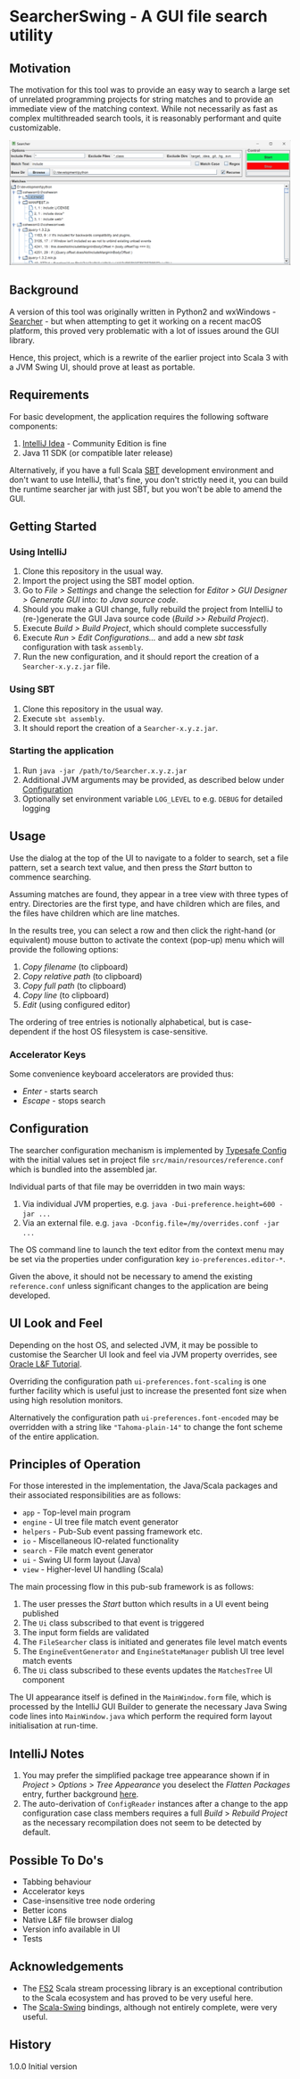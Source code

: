 # SearcherSwing - A GUI file search utility

## Motivation

The motivation for this tool was to provide an easy way to search a large set of
unrelated programming projects for string matches and to provide an immediate view
of the matching context. While not necessarily as fast as complex multithreaded
search tools, it is reasonably performant and quite customizable.

![capture](Searcher.png)

## Background

A version of this tool was originally written in Python2 and wxWindows -
[Searcher](https://github.com/satyagraha/searcher) - but when
attempting to get it working on a recent macOS platform, this proved very
problematic with a lot of issues around the GUI library.

Hence, this project, which is a rewrite of the earlier project into Scala 3 with
a JVM Swing UI, should prove at least as portable.

## Requirements

For basic development, the application requires the following software components:

1. [IntelliJ Idea](https://www.jetbrains.com/idea/) - Community Edition is fine
2. Java 11 SDK (or compatible later release)

Alternatively, if you have a full Scala [SBT](https://www.scala-sbt.org/) development
environment and don't want to use IntelliJ, that's fine, you don't strictly need it,
you can build the runtime searcher jar with just SBT,
but you won't be able to amend the GUI.

## Getting Started

### Using IntelliJ

1. Clone this repository in the usual way.
1. Import the project using the SBT model option.
1. Go to _File > Settings_ and change the selection
   for _Editor > GUI Designer > Generate GUI_ into: _to Java source code_.
1. Should you make a GUI change, fully rebuild the project from IntelliJ to
   (re-)generate the GUI Java source code (_Build >> Rebuild Project_).
1. Execute _Build > Build Project_, which should complete successfully
1. Execute _Run_ > _Edit Configurations..._ and add a new _sbt task_ configuration
   with task `assembly`.
1. Run the new configuration, and it should report the creation of a
   `Searcher-x.y.z.jar` file.

### Using SBT

1. Clone this repository in the usual way.
1. Execute `sbt assembly`.
1. It should report the creation of a `Searcher-x.y.z.jar`.

### Starting the application

1. Run `java -jar /path/to/Searcher.x.y.z.jar`
1. Additional JVM arguments may be provided, as described below under
   [Configuration](#Configuration)
1. Optionally set environment variable `LOG_LEVEL` to e.g. `DEBUG` for detailed logging

## Usage

Use the dialog at the top of the UI to navigate to a folder to search,
set a file pattern, set a search text value, and then press the _Start_ button to
commence searching.

Assuming matches are found, they appear in a tree view with three types of entry.
Directories are the first type, and have children which are files,
and the files have children which are line matches.

In the results tree, you can select a row and then click the right-hand (or equivalent)
mouse button to activate the context (pop-up) menu which will provide the following
options:

1. _Copy filename_ (to clipboard)
1. _Copy relative path_ (to clipboard)
1. _Copy full path_ (to clipboard)
1. _Copy line_ (to clipboard)
1. _Edit_ (using configured editor)

The ordering of tree entries is notionally alphabetical, but is case-dependent if
the host OS filesystem is case-sensitive.

### Accelerator Keys

Some convenience keyboard accelerators are provided thus:

- _Enter_ - starts search
- _Escape_ - stops search

## Configuration

The searcher configuration mechanism is implemented by
[Typesafe Config](https://github.com/lightbend/config)
with the initial values set in project file `src/main/resources/reference.conf`
which is bundled into the assembled jar.

Individual parts of that file may be overridden in two main ways:

1. Via individual JVM properties, e.g. `java -Dui-preference.height=600 -jar ...`
2. Via an external file. e.g. `java -Dconfig.file=/my/overrides.conf -jar ...`

The OS command line to launch the text editor from the context menu may be set
via the properties under configuration key `io-preferences.editor-*`.

Given the above, it should not be necessary to amend the existing `reference.conf`
unless significant changes to the application are being developed.

## UI Look and Feel

Depending on the host OS, and selected JVM, it may be possible to customise the Searcher
UI look and feel via JVM property overrides,
see [Oracle L&F Tutorial](https://docs.oracle.com/javase/tutorial/uiswing/lookandfeel/plaf.html).

Overriding the configuration path `ui-preferences.font-scaling` is one further facility which
is useful just to increase the presented font size when using high resolution monitors.

Alternatively the configuration path `ui-preferences.font-encoded` may be overridden with
a string like `"Tahoma-plain-14"` to change the font scheme of the entire application.

## Principles of Operation

For those interested in the implementation, the Java/Scala packages and their
associated responsibilities are as follows:

- `app` - Top-level main program
- `engine` - UI tree file match event generator
- `helpers` - Pub-Sub event passing framework etc.
- `io` - Miscellaneous IO-related functionality
- `search` - File match event generator
- `ui` - Swing UI form layout (Java)
- `view` - Higher-level UI handling (Scala)

The main processing flow in this pub-sub framework is as follows:

1. The user presses the _Start_ button which results in a UI event being published
2. The `Ui` class subscribed to that event is triggered
2. The input form fields are validated
3. The `FileSearcher` class is initiated and generates file level match events
4. The `EngineEventGenerator` and `EngineStateManager` publish UI tree level match events
5. The `Ui` class subscribed to these events updates the `MatchesTree` UI component

The UI appearance itself is defined in the `MainWindow.form` file, which is
processed by the IntelliJ GUI Builder to generate the necessary Java Swing
code lines into `MainWindow.java` which perform the required form layout
initialisation at run-time.

## IntelliJ Notes

1. You may prefer the simplified package tree appearance shown if in
_Project_ > _Options_ > _Tree Appearance_ you deselect the _Flatten Packages_
entry, further background
[here](https://blog.jetbrains.com/scala/2020/11/26/enhanced-package-prefixes/).
2. The auto-derivation of `ConfigReader` instances after a change to the
app configuration case class members requires a full _Build_ > _Rebuild Project_ 
as the necessary recompilation does not seem to be detected by default.

## Possible To Do's

- Tabbing behaviour
- Accelerator keys
- Case-insensitive tree node ordering
- Better icons
- Native L&F file browser dialog
- Version info available in UI
- Tests

## Acknowledgements

- The [FS2](https://fs2.io) Scala stream processing library is an exceptional
  contribution to the Scala ecosystem and has proved to be very useful here.
- The [Scala-Swing](https://github.com/scala/scala-swing) bindings, although
  not entirely complete, were very useful.

## History

1.0.0 Initial version
